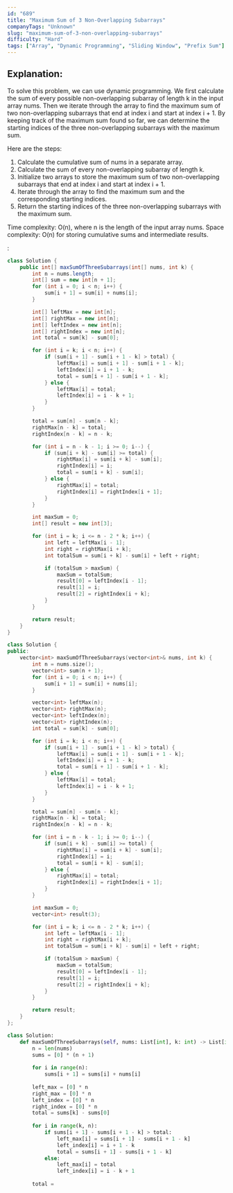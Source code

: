 ```yaml
---
id: "689"
title: "Maximum Sum of 3 Non-Overlapping Subarrays"
companyTags: "Unknown"
slug: "maximum-sum-of-3-non-overlapping-subarrays"
difficulty: "Hard"
tags: ["Array", "Dynamic Programming", "Sliding Window", "Prefix Sum"]
---
```


## Explanation:

To solve this problem, we can use dynamic programming. We first calculate the sum of every possible non-overlapping subarray of length k in the input array nums. Then we iterate through the array to find the maximum sum of two non-overlapping subarrays that end at index i and start at index i + 1. By keeping track of the maximum sum found so far, we can determine the starting indices of the three non-overlapping subarrays with the maximum sum.

Here are the steps:
1. Calculate the cumulative sum of nums in a separate array.
2. Calculate the sum of every non-overlapping subarray of length k.
3. Initialize two arrays to store the maximum sum of two non-overlapping subarrays that end at index i and start at index i + 1.
4. Iterate through the array to find the maximum sum and the corresponding starting indices.
5. Return the starting indices of the three non-overlapping subarrays with the maximum sum.

Time complexity: O(n), where n is the length of the input array nums.
Space complexity: O(n) for storing cumulative sums and intermediate results.

:

```java
class Solution {
    public int[] maxSumOfThreeSubarrays(int[] nums, int k) {
        int n = nums.length;
        int[] sum = new int[n + 1];
        for (int i = 0; i < n; i++) {
            sum[i + 1] = sum[i] + nums[i];
        }

        int[] leftMax = new int[n];
        int[] rightMax = new int[n];
        int[] leftIndex = new int[n];
        int[] rightIndex = new int[n];
        int total = sum[k] - sum[0];

        for (int i = k; i < n; i++) {
            if (sum[i + 1] - sum[i + 1 - k] > total) {
                leftMax[i] = sum[i + 1] - sum[i + 1 - k];
                leftIndex[i] = i + 1 - k;
                total = sum[i + 1] - sum[i + 1 - k];
            } else {
                leftMax[i] = total;
                leftIndex[i] = i - k + 1;
            }
        }

        total = sum[n] - sum[n - k];
        rightMax[n - k] = total;
        rightIndex[n - k] = n - k;

        for (int i = n - k - 1; i >= 0; i--) {
            if (sum[i + k] - sum[i] >= total) {
                rightMax[i] = sum[i + k] - sum[i];
                rightIndex[i] = i;
                total = sum[i + k] - sum[i];
            } else {
                rightMax[i] = total;
                rightIndex[i] = rightIndex[i + 1];
            }
        }

        int maxSum = 0;
        int[] result = new int[3];

        for (int i = k; i <= n - 2 * k; i++) {
            int left = leftMax[i - 1];
            int right = rightMax[i + k];
            int totalSum = sum[i + k] - sum[i] + left + right;

            if (totalSum > maxSum) {
                maxSum = totalSum;
                result[0] = leftIndex[i - 1];
                result[1] = i;
                result[2] = rightIndex[i + k];
            }
        }

        return result;
    }
}
```

```cpp
class Solution {
public:
    vector<int> maxSumOfThreeSubarrays(vector<int>& nums, int k) {
        int n = nums.size();
        vector<int> sum(n + 1);
        for (int i = 0; i < n; i++) {
            sum[i + 1] = sum[i] + nums[i];
        }

        vector<int> leftMax(n);
        vector<int> rightMax(n);
        vector<int> leftIndex(n);
        vector<int> rightIndex(n);
        int total = sum[k] - sum[0];

        for (int i = k; i < n; i++) {
            if (sum[i + 1] - sum[i + 1 - k] > total) {
                leftMax[i] = sum[i + 1] - sum[i + 1 - k];
                leftIndex[i] = i + 1 - k;
                total = sum[i + 1] - sum[i + 1 - k];
            } else {
                leftMax[i] = total;
                leftIndex[i] = i - k + 1;
            }
        }

        total = sum[n] - sum[n - k];
        rightMax[n - k] = total;
        rightIndex[n - k] = n - k;

        for (int i = n - k - 1; i >= 0; i--) {
            if (sum[i + k] - sum[i] >= total) {
                rightMax[i] = sum[i + k] - sum[i];
                rightIndex[i] = i;
                total = sum[i + k] - sum[i];
            } else {
                rightMax[i] = total;
                rightIndex[i] = rightIndex[i + 1];
            }
        }

        int maxSum = 0;
        vector<int> result(3);

        for (int i = k; i <= n - 2 * k; i++) {
            int left = leftMax[i - 1];
            int right = rightMax[i + k];
            int totalSum = sum[i + k] - sum[i] + left + right;

            if (totalSum > maxSum) {
                maxSum = totalSum;
                result[0] = leftIndex[i - 1];
                result[1] = i;
                result[2] = rightIndex[i + k];
            }
        }

        return result;
    }
};
```

```python
class Solution:
    def maxSumOfThreeSubarrays(self, nums: List[int], k: int) -> List[int]:
        n = len(nums)
        sums = [0] * (n + 1)
        
        for i in range(n):
            sums[i + 1] = sums[i] + nums[i]
            
        left_max = [0] * n
        right_max = [0] * n
        left_index = [0] * n
        right_index = [0] * n
        total = sums[k] - sums[0]
        
        for i in range(k, n):
            if sums[i + 1] - sums[i + 1 - k] > total:
                left_max[i] = sums[i + 1] - sums[i + 1 - k]
                left_index[i] = i + 1 - k
                total = sums[i + 1] - sums[i + 1 - k]
            else:
                left_max[i] = total
                left_index[i] = i - k + 1
        
        total =